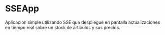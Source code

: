 # SSEApp
Aplicación simple utilizando SSE que despliegue en pantalla actualizaciones en tiempo real sobre un stock de artículos y sus precios.
